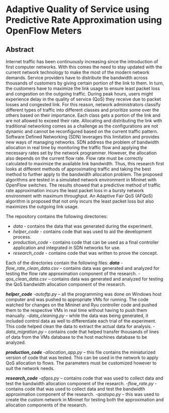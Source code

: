# Adaptive Quality of Service using Predictive Rate Approximation using OpenFlow Meters

## Abstract
Internet traffic has been continuously increasing since the introduction of first computer networks. With this comes the need to stay updated with the current network technology to make the most of the modern network demands. Service providers have to distribute the bandwidth across thousands of customers by giving certain portion of the link to them. In turn, the customers have to maximize the link usage to ensure least packet loss and congestion on the outgoing traffic. During peak hours, users might experience delay in the quality of service (QoS) they receive due to packet losses and congested link. For this reason, network administrators classify different types of traffic into different classes and prioritize some over the others based on their importance. Each class gets a portion of the link and are not allowed to exceed their rate. Allocating and distributing the link with traditional networking comes as a challenge as the configurations are not dynamic and cannot be reconfigured based on the current traffic pattern. Software Defined Networking (SDN) leverages this limitation and provides new ways of managing networks. SDN address the problem of bandwidth allocation in real time by monitoring the traffic flow and applying the necessary rates set by the network programmer. However, the allocation also depends on the current flow rate. Flow rate must be correctly calculated to maximize the available link bandwidth. Thus, this research first looks at different methods of approximating traffic and taking the best method to further apply to the bandwidth allocation problem. The proposed algorithms are tested in a simulated network environment in Mininet with OpenFlow switches. The results showed that a predictive method of traffic rate approximation incurs the least packet loss in a bursty network environment with maximum throughput. An Adaptive Fair QoS (AFQoS) algorithm is proposed that not only incurs the least packet loss but also maximizes the outgoing link usage.


The repository contains the following directories:
- *data* - contains the data that was generated during the experiment.
- *helper_code* - contains code that was used to aid the development process.
- *production_code* - contains code that can be used as a final controller application and integrated in SDN networks for use.
- *research_code* - contains code that was written to prove the concept.

Each of the directories contain the following files:
***data***
-*flow_rate_clean_data.csv* – contains data was generated and analyzed for testing the flow rate approximation component of the research.
-*qos_clean_data.csv* – contains data was generated and analyzed for testing the QoS bandwidth allocation component of the research.

***helper_code***
-*autoftp.py* – all the programming was done on Windows host computer and was pushed to appropriate VMs for running. The code watched for changes on the Mininet and Ryu controller code and pushed them to the respective VMs in real time without having to push them manually.
-*data_cleaning.py* – while the data was being generated, it included control data as well to differentiate each trial of the experiment. This code helped clean the data to extract the actual data for analysis.
-*data_migration.py* – contains code that helped transfer thousands of lines of data from the VMs database to the host machines database to be analyzed.

***production_code***
-*allocation_app.py* – this file contains the miniaturized version of code that was tested. This can be used in the network to apply QoS allocation to flows. The parameters must be customized however to suit the network needs.

***research_code***
-*afqos.py* – contains code that was used to collect data and test the bandwidth allocation component of the research.
-*flow_rate.py* - contains code that was used to collect data and test the bandwidth approximation component of the research.
-*qostopo.py* – this was used to create the custom network in Mininet for testing both the approximation and allocation components of the research.
